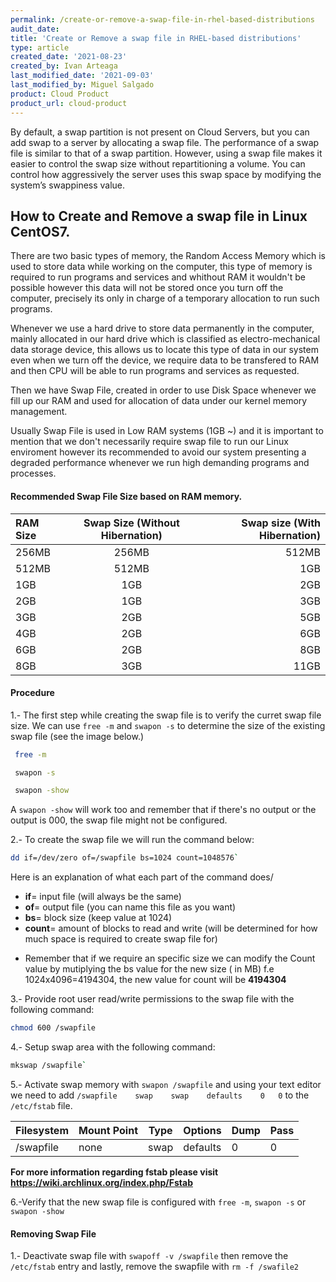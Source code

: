 ```yaml
---
permalink: /create-or-remove-a-swap-file-in-rhel-based-distributions
audit_date:
title: 'Create or Remove a swap file in RHEL-based distributions'
type: article
created_date: '2021-08-23'
created_by: Ivan Arteaga
last_modified_date: '2021-09-03'
last_modified_by: Miguel Salgado
product: Cloud Product
product_url: cloud-product
---
```


By default, a swap partition is not present on Cloud Servers, but you can add swap to a server by allocating a swap file. The performance of a swap file is similar to that of a swap partition. However, using a swap file makes it easier to control the swap size without repartitioning a volume. You can control how aggressively the server uses this swap space by modifying the system’s swappiness value.

## How to Create and Remove a swap file in Linux CentOS7.
There are two basic types of memory, the Random Access Memory which is used to store data while working on the computer, this type of memory is required to run programs and services and whithout RAM it wouldn't be possible however this data will not be stored once you turn off the computer, precisely its only in charge of a temporary allocation to run such programs.

Whenever we use a hard drive to store data permanently in the computer, mainly allocated in our hard drive which is classified as electro-mechanical data storage device, this allows us to locate this type of data in our system even when we turn off the device, we require data to be transfered to RAM and then CPU will be able to run programs and services as requested.

Then we have Swap File, created in order to use Disk Space whenever we fill up our RAM and used for allocation of data under our kernel memory management.

Usually Swap File is used in Low RAM systems (1GB ~) and it is important to mention that we don't necessarily require swap file to run our Linux enviroment however its recommended to avoid our system presenting a degraded performance whenever we run high demanding programs and processes.

#### Recommended Swap File Size based on RAM memory.
|RAM Size|Swap Size (Without Hibernation)|Swap size (With Hibernation)|
| :---|:--:|---:|
| 256MB|256MB|512MB|
| 512MB|512MB|1GB|
| 1GB|1GB|2GB|
| 2GB|1GB|3GB|
| 3GB|2GB|5GB|
| 4GB|2GB|6GB|
| 6GB|2GB|8GB|
| 8GB|3GB|11GB|

#### Procedure 
1.- The first step while creating the swap file is to verify the curret swap file size.
We can use `free -m` and   `swapon -s` to determine the size of the existing swap file (see the image below.)

```sh
 free -m

 swapon -s

 swapon -show
```

A `swapon -show` will work too and remember that if there's no output or the output is 000,  the swap file might not be configured. 

2.- To create the swap file we will run the command below:

```sh
dd if=/dev/zero of=/swapfile bs=1024 count=1048576`
```

Here is an explanation of what each part of the command does/
- **if**= input file  (will always be the same)
- **of**= output file (you can name this file as you want)
- **bs**= block size  (keep value at 1024)
- **count**= amount of blocks to read and write (will be determined for how much space is required to create swap file for)

* Remember that if we require an specific size we can modify the Count value by mutiplying the bs value for the new size ( in MB) f.e 1024x4096=4194304, the new value for count will be **4194304**  

3.- Provide root user read/write permissions to the swap file with the following command:

```sh
chmod 600 /swapfile
```

4.- Setup swap area with the following command:

```sh
mkswap /swapfile`
```

5.- Activate swap memory with `swapon /swapfile` and using your text editor we need to add `/swapfile    swap    swap    defaults    0   0` to the `/etc/fstab` file.

| Filesystem|Mount Point|Type |Options| Dump|Pass|
| ----------- | ----------- |--|---|---|--|
| /swapfile | none |swap |defaults|0 |0 |

**For more information regarding fstab please visit https://wiki.archlinux.org/index.php/Fstab**

6.-Verify that the new swap file is configured with `free -m`, `swapon -s` or `swapon -show`

#### Removing Swap File

1.- Deactivate swap file with `swapoff -v /swapfile` then remove the `/etc/fstab` entry and lastly, remove the swapfile with `rm -f /swafile2`


